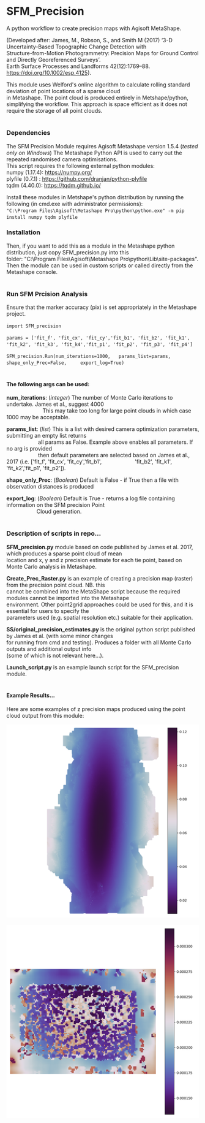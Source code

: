 # SFM_Precision
A python workflow to create precision maps with Agisoft MetaShape.

(Developed after: James, M., Robson, S., and Smith M (2017) ‘3-D Uncertainty-Based Topographic Change Detection with  
Structure-from-Motion Photogrammetry: Precision Maps for Ground Control and Directly Georeferenced Surveys’.  
Earth Surface Processes and Landforms 42(12):1769–88. https://doi.org/10.1002/esp.4125).

This module uses Welford's online algorithm to calculate rolling standard deviation of point locations of a sparse cloud  
in Metashape. The point cloud is produced entirely in Metshape/python, simplifying the workflow. This approach is
space efficient as it does not require the storage of all point clouds. 
# 
### Dependencies
The SFM Precision Module requires Agisoft Metashape version 1.5.4 (*tested only on Windows*)
The Metashape Python API is used to carry out the repeated randomised camera optimisations.  
This script requires the following external python modules:  
numpy (1.17.4): https://numpy.org/  
plyfile (0.7.1) : https://github.com/dranjan/python-plyfile  
tqdm (4.40.0): https://tqdm.github.io/  

Install these modules in Metshape's python distribution by running the following (in cmd.exe with administrator permissions):      
`"C:\Program Files\Agisoft\Metashape Pro\python\python.exe" -m pip install numpy tqdm plyfile` 

### Installation  

Then, if you want to add this as a module in the Metashape python distribution, just copy SFM_precision.py into this   
folder: "C:\Program Files\Agisoft\Metashape Pro\python\Lib\site-packages". Then the module can be used in custom 
scripts or called directly from the Metashape console.  

#
### Run SFM Prcision Analysis

Ensure that the marker accuracy (pix) is set appropriately in the Metashape project. 

`import SFM_precision`
  
`params = ['fit_f', 'fit_cx', 'fit_cy','fit_b1', 'fit_b2', 'fit_k1',  
'fit_k2', 'fit_k3', 'fit_k4','fit_p1', 'fit_p2', 'fit_p3', 'fit_p4']`
  
`SFM_precision.Run(num_iterations=1000,  
                   params_list=params,  
                   shape_only_Prec=False,    
                   export_log=True)`  
                   
#
#### The following args can be used:
**num_iterations**: (*integer*) The number of Monte Carlo iterations to undertake. James et al., suggest 4000  
&nbsp;&nbsp;&nbsp;&nbsp;&nbsp;&nbsp;&nbsp;&nbsp;&nbsp;&nbsp;&nbsp;&nbsp;&nbsp;&nbsp;&nbsp;&nbsp;&nbsp;&nbsp;&nbsp;&nbsp;&nbsp;&nbsp;&nbsp;
This may take too long for large point clouds in which case 1000 may be acceptable.

**params_list**: (*list*) This is a list with desired camera optimization parameters, submitting an empty list returns    
&nbsp;&nbsp;&nbsp;&nbsp;&nbsp;&nbsp;&nbsp;&nbsp;&nbsp;&nbsp;&nbsp;&nbsp;&nbsp;&nbsp;&nbsp;&nbsp;&nbsp;&nbsp;&nbsp;&nbsp;
all params as False. Example above enables all parameters. If no arg is provided  
&nbsp;&nbsp;&nbsp;&nbsp;&nbsp;&nbsp;&nbsp;&nbsp;&nbsp;&nbsp;&nbsp;&nbsp;&nbsp;&nbsp;&nbsp;&nbsp;&nbsp;&nbsp;&nbsp;&nbsp;
then default parameters are selected based on James et al., 2017 (i.e. ['fit_f', 'fit_cx', 'fit_cy','fit_b1',
&nbsp;&nbsp;&nbsp;&nbsp;&nbsp;&nbsp;&nbsp;&nbsp;&nbsp;&nbsp;&nbsp;&nbsp;&nbsp;&nbsp;&nbsp;&nbsp;&nbsp;&nbsp;&nbsp;&nbsp; 
'fit_b2', 'fit_k1', 'fit_k2','fit_p1', 'fit_p2']).  
                    
**shape_only_Prec**: (*Boolean*) Default is False - if True then a file with observation distances is produced  

**export_log**: (*Boolean*) Default is True - returns a log file containing information on the SFM precision Point  
&nbsp;&nbsp;&nbsp;&nbsp;&nbsp;&nbsp;&nbsp;&nbsp;&nbsp;&nbsp;&nbsp;&nbsp;&nbsp;&nbsp;&nbsp;&nbsp;&nbsp;&nbsp;&nbsp;
Cloud generation.

#
### Description of scripts in repo...
**SFM_precision.py** module based on code published by James et al. 2017, which produces a sparse point cloud of mean   
location and x, y and z precision estimate for each tie point, based on Monte Carlo analysis in Metashape.

**Create_Prec_Raster.py** is an example of creating a precision map (raster) from the precision point cloud. NB. this  
cannot be combined into the MetaShape script because the required modules cannot be imported into the Metashape  
environment. Other point2grid approaches could be used for this, and it is essential for users to specify the  
parameters used (e.g. spatial resolution etc.) suitable for their application.

**SS/original_precision_estimates.py** is the original python script published by James et al. (with some minor changes  
for running from cmd and testing). Produces a folder with all Monte Carlo outputs and additional output info  
(some of which is not relevant here...).

**Launch_script.py** is an example launch script for the SFM_precision module.

#
#### Example Results...
Here are some examples of z precision maps produced using the point cloud output from this module:  

![CWC example](./Example_Images/CWC_example.png)  
&nbsp;
&nbsp;
![Experimental Plot example](./Example_Images/Prec_Pia_NEW1000it.png)
&nbsp;
